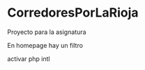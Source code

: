 CorredoresPorLaRioja
====================

Proyecto para la asignatura

En homepage hay un filtro

activar php intl 